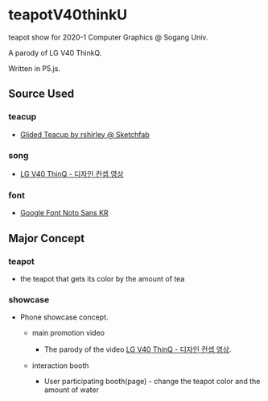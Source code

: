 # teapotV40thinkU
teapot show for 2020-1 Computer Graphics @ Sogang Univ.

A parody of LG V40 ThinkQ.

Written in P5.js.

## Source Used
### teacup
- [Glided Teacup by rshirley @ Sketchfab](https://sketchfab.com/3d-models/gilded-teacup-97e45768e0184ebdb84f8cf53eb4e97a)
### song
- [LG V40 ThinQ - 디자인 컨셉 영상](https://www.youtube.com/watch?v=C6rhsBjjeiA)
### font
- [Google Font Noto Sans KR](https://fonts.google.com/specimen/Noto+Sans+KR?query=noto+sans&selection.family=Noto+Sans+KR:wght@900&sidebar.open)

## Major Concept
### teapot
- the teapot that gets its color by the amount of tea

### showcase
- Phone showcase concept.

  - main promotion video
    - The parody of the video [LG V40 ThinQ - 디자인 컨셉 영상](https://www.youtube.com/watch?v=C6rhsBjjeiA).
    
  - interaction booth
    - User participating booth(page) - change the teapot color and the amount of water 
    
